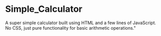 # Simple_Calculator
A super simple calculator built using HTML and a few lines of JavaScript. No CSS, just pure functionality for basic arithmetic operations."
